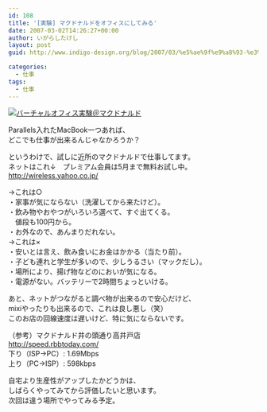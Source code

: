 ```yaml
---
id: 108
title: '[実験] マクドナルドをオフィスにしてみる'
date: 2007-03-02T14:26:27+00:00
author: いがらしたけし
layout: post
guid: http://www.indigo-design.org/blog/2007/03/%e5%ae%9f%e9%a8%93-%e3%83%9e%e3%82%af%e3%83%89%e3%83%8a%e3%83%ab%e3%83%89%e3%82%92%e3%82%aa%e3%83%95%e3%82%a3%e3%82%b9%e3%81%ab%e3%81%97%e3%81%a6%e3%81%bf%e3%82%8b/

categories:
  - 仕事
tags:
  - 仕事
---
```

<a target="_blank" href="http://blog-imgs-29.fc2.com/a/r/m/armadillo75/20070302142406.jpg"><img border="0" alt="バーチャルオフィス実験＠マクドナルド" src="http://blog-imgs-29.fc2.com/a/r/m/armadillo75/20070302142406s.jpg" /></a>

Parallels入れたMacBook一つあれば、   
どこでも仕事が出来るんじゃなかろうか？ 

というわけで、試しに近所のマクドナルドで仕事してます。   
ネットはこれ&darr;　プレミアム会員は5月まで無料お試し中。   
<a target="_blank" href="http://wireless.yahoo.co.jp/">http://wireless.yahoo.co.jp/</a> 

&rarr;これは○   
・家事が気にならない（洗濯してから来たけど）。   
・飲み物やおやつがいろいろ選べて、すぐ出てくる。   
　値段も100円から。   
・お外なので、あんまりだれない。   
&rarr;これは&times;   
・安いとは言え、飲み食いにお金はかかる（当たり前）。   
・子ども連れと学生が多いので、少しうるさい（マックだし）。   
・場所により、揚げ物などのにおいが気になる。   
・電源がない。バッテリーで2時間ちょっといける。 

あと、ネットがつながると調べ物が出来るので安心だけど、   
mixiやったりも出来るので、これは良し悪し（笑）   
このお店の回線速度は遅いけど、特に気にならないです。 

（参考）マクドナルド井の頭通り高井戸店   
<a target="_blank" href="http://speed.rbbtoday.com/">http://speed.rbbtoday.com/</a>   
下り（ISP&rarr;PC）: 1.69Mbps   
上り（PC&rarr;ISP）: 598kbps 

自宅より生産性がアップしたかどうかは、   
しばらくやってみてから評価したいと思います。   
次回は違う場所でやってみる予定。
